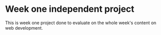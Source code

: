 # Week one independent project
This is week one project done to evaluate on the whole week's content on web development.
